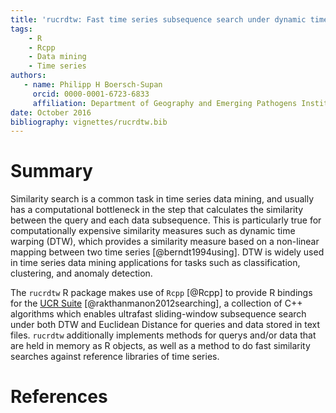 ```yaml
---
title: 'rucrdtw: Fast time series subsequence search under dynamic time warping in R'
tags:
    - R
    - Rcpp
    - Data mining
    - Time series
authors:
   - name: Philipp H Boersch-Supan
     orcid: 0000-0001-6723-6833
     affiliation: Department of Geography and Emerging Pathogens Institute, University of Florida
date: October 2016
bibliography: vignettes/rucrdtw.bib
---
```


# Summary
  Similarity search is a common task in time series data mining, and usually has a computational bottleneck in the step that calculates the similarity between the query and each data subsequence. 
  This is particularly true for computationally expensive similarity measures such as dynamic time warping (DTW), which provides a similarity measure based on a non-linear mapping between two time series [@berndt1994using].
  DTW is widely used in time series data mining applications for tasks such as classification, clustering, and anomaly detection.
  
  The `rucrdtw` R package makes use of `Rcpp` [@Rcpp] to provide R bindings for the [UCR Suite](http://www.cs.ucr.edu/~eamonn/UCRsuite.html) [@rakthanmanon2012searching], a collection of C++ algorithms which enables ultrafast sliding-window subsequence search under both DTW and Euclidean Distance for queries and data stored in text files. 
  `rucrdtw` additionally implements methods for querys and/or data that are held in memory as R objects, as well as a method to do fast similarity searches against reference libraries of time series.
  
# References
  

